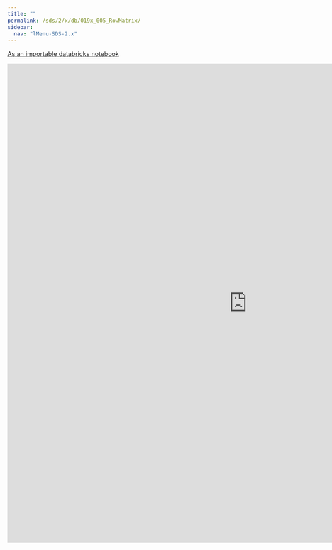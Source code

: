 ```yaml
---
title: ""
permalink: /sds/2/x/db/019x_005_RowMatrix/
sidebar:
  nav: "lMenu-SDS-2.x"
---
```


[As an importable databricks notebook](https://lamastex.github.io/scalable-data-science/sds/2/x/db/019x_005_RowMatrix.html)

<iframe src="https://lamastex.github.io/scalable-data-science/sds/2/x/db/019x_005_RowMatrix" width="1080" height="1080" frameborder="0"></iframe>
